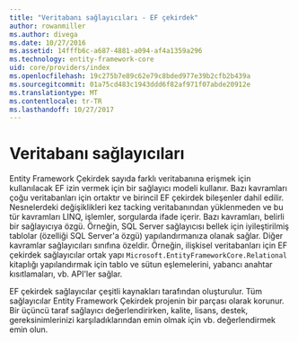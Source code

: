```yaml
---
title: "Veritabanı sağlayıcıları - EF çekirdek"
author: rowanmiller
ms.author: divega
ms.date: 10/27/2016
ms.assetid: 14fffb6c-a687-4881-a094-af4a1359a296
ms.technology: entity-framework-core
uid: core/providers/index
ms.openlocfilehash: 19c275b7e89c62e79c8bded977e39b2cfb2b439a
ms.sourcegitcommit: 01a75cd483c1943ddd6f82af971f07abde20912e
ms.translationtype: MT
ms.contentlocale: tr-TR
ms.lasthandoff: 10/27/2017
---
```

# <a name="database-providers"></a>Veritabanı sağlayıcıları

Entity Framework Çekirdek sayıda farklı veritabanına erişmek için kullanılacak EF izin vermek için bir sağlayıcı modeli kullanır. Bazı kavramları çoğu veritabanları için ortaktır ve birincil EF çekirdek bileşenler dahil edilir. Nesnelerdeki değişiklikleri kez tacking veritabanından yüklenmeden ve bu tür kavramları LINQ, işlemler, sorgularda ifade içerir. Bazı kavramları, belirli bir sağlayıcıya özgü. Örneğin, SQL Server sağlayıcısı bellek için iyileştirilmiş tablolar (özelliği SQL Server'a özgü) yapılandırmanıza olanak sağlar. Diğer kavramlar sağlayıcıları sınıfına özeldir. Örneğin, ilişkisel veritabanları için EF çekirdek sağlayıcılar ortak yapı `Microsoft.EntityFrameworkCore.Relational` kitaplığı yapılandırmak için tablo ve sütun eşlemelerini, yabancı anahtar kısıtlamaları, vb. API'ler sağlar.

EF çekirdek sağlayıcılar çeşitli kaynakları tarafından oluşturulur. Tüm sağlayıcılar Entity Framework Çekirdek projenin bir parçası olarak korunur. Bir üçüncü taraf sağlayıcı değerlendirirken, kalite, lisans, destek, gereksinimlerinizi karşıladıklarından emin olmak için vb. değerlendirmek emin olun.
